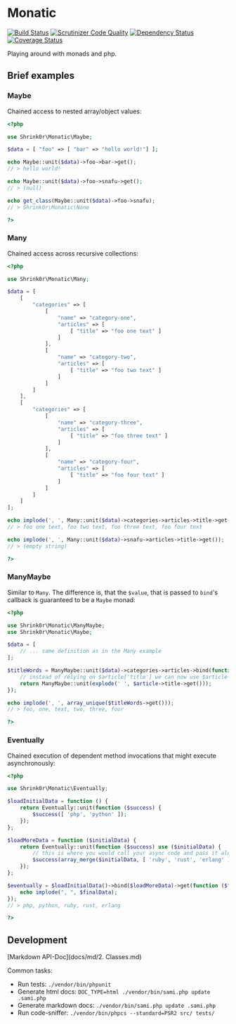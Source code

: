 # Monatic

[![Build Status](https://secure.travis-ci.org/shrink0r/monatic.png)](http://travis-ci.org/shrink0r/monatic)
[![Scrutinizer Code Quality](https://scrutinizer-ci.com/g/shrink0r/monatic/badges/quality-score.png?b=master)](https://scrutinizer-ci.com/g/shrink0r/monatic/?branch=master)
[![Dependency Status](https://www.versioneye.com/user/projects/550b51f2a80b5fc12d00017d/badge.svg?style=flat)](https://www.versioneye.com/user/projects/550b51f2a80b5fc12d00017d)
[![Coverage Status](https://coveralls.io/repos/shrink0r/monatic/badge.svg?branch=master)](https://coveralls.io/r/shrink0r/monatic?branch=master)

Playing around with monads and php.

## Brief examples

### Maybe

Chained access to nested array/object values:

```php
<?php

use Shrink0r\Monatic\Maybe;

$data = [ "foo" => [ "bar" => "hello world!"] ];

echo Maybe::unit($data)->foo->bar->get();
// > hello world!

echo Maybe::unit($data)->foo->snafu->get();
// > (null)

echo get_class(Maybe::unit($data)->foo->snafu);
// > Shrink0r\Monatic\None

?>
```

### Many

Chained access across recursive collections:

```php
<?php

use Shrink0r\Monatic\Many;

$data = [
    [
        "categories" => [
            [
                "name" => "category-one",
                "articles" => [
                    [ "title" => "foo one text" ]
                ]
            ],
            [
                "name" => "category-two",
                "articles" => [
                    [ "title" => "foo two text" ]
                ]
            ]
        ]
    ],
    [
        "categories" => [
            [
                "name" => "category-three",
                "articles" => [
                    [ "title" => "foo three text" ]
                ]
            ],
            [
                "name" => "category-four",
                "articles" => [
                    [ "title" => "foo four text" ]
                ]
            ]
        ]
    ]
];

echo implode(', ', Many::unit($data)->categories->articles->title->get());
// > foo one text, foo two text, foo three text, foo four text

echo implode(', ', Many::unit($data)->snafu->articles->title->get());
// > (empty string)

?>
```

### ManyMaybe

Similar to ```Many```. The difference is, that the ```$value```, that is passed to ```bind```'s callback is guaranteed to be a ```Maybe``` monad:

```php
<?php

use Shrink0r\Monatic\ManyMaybe;
use Shrink0r\Monatic\Maybe;

$data = [
    // ... same definition as in the Many example
];

$titleWords = ManyMaybe::unit($data)->categories->articles->bind(function (Maybe $article) {
    // instead of relying on $article['title'] we can now use $article->title
    return ManyMaybe::unit(explode(' ', $article->title->get()));
});

echo implode(', ', array_unique($titleWords->get()));
// > foo, one, text, two, three, four

?>
```

### Eventually

Chained execution of dependent method invocations that might execute asynchronously:

```php
<?php

use Shrink0r\Monatic\Eventually;

$loadInitialData = function () {
    return Eventually::unit(function ($success) {
        $success([ 'php', 'python' ]);
    });
};

$loadMoreData = function ($initialData) {
    return Eventually::unit(function ($success) use ($initialData) {
        // this is where you would call your async code and pass it along the $success callback
        $success(array_merge($initialData, [ 'ruby', 'rust', 'erlang' ]));
    });
};

$eventually = $loadInitialData()->bind($loadMoreData)->get(function ($finalData) {
    echo implode(", ", $finalData);
});
// > php, python, ruby, rust, erlang

?>
```

## Development

[Markdown API-Doc](docs/md/2. Classes.md)

Common tasks:

* Run tests: ```./vendor/bin/phpunit```
* Generate html docs: ```DOC_TYPE=html ./vendor/bin/sami.php update .sami.php```
* Generate markdown docs: ```./vendor/bin/sami.php update .sami.php```
* Run code-sniffer: ```./vendor/bin/phpcs --standard=PSR2 src/ tests/```
